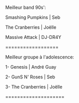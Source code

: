 Meilleur band 90s':

Smashing Pumpkins | Seb


The Cranberries | Joëlle

Massive Attack | DJ-DR4Y

==================

Meilleur groupe à l'adolescence:
 

1- Genesis | André Guay

2- GunS N' Roses | Seb

3- The Cranberries | Joëlle

====================
